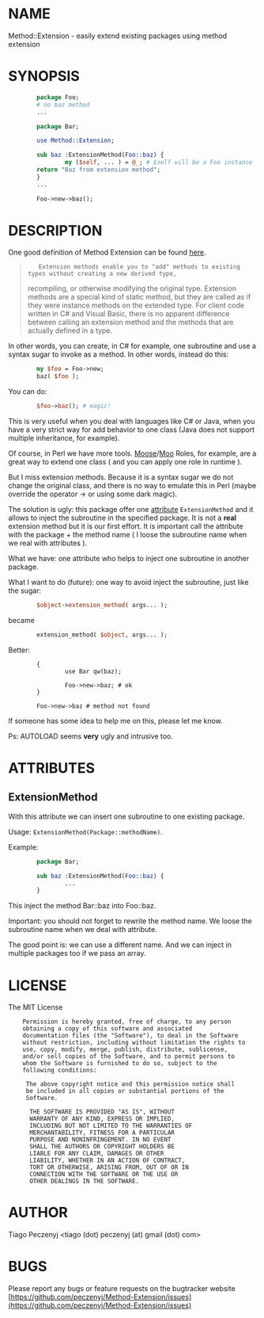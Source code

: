 # NAME

Method::Extension - easily extend existing packages using method extension

# SYNOPSIS
```perl
        package Foo;
        # no baz method
        ...

        package Bar;

        use Method::Extension;

        sub baz :ExtensionMethod(Foo::baz) {
                my ($self, ... ) = @_; # $self will be a Foo instance
        return "Baz from extension method";
        }
        ...

        Foo->new->baz();        
```
# DESCRIPTION

One good definition of Method Extension can be found [here](https://msdn.microsoft.com/en-us/library/vstudio/bb383977\(v=vs.110\).aspx).

>        Extension methods enable you to "add" methods to existing types without creating a new derived type, 
> recompiling, or otherwise modifying the original type. Extension methods are a special kind of static method, 
> but they are called as if they were instance methods on the extended type. For client code written in C# and 
> Visual Basic, there is no apparent difference between calling an extension method and the methods that are 
> actually defined in a type.

In other words, you can create, in C# for example, one subroutine and use a syntax sugar to invoke as a method. In other words, instead do this:
```perl
        my $foo = Foo->new;
        baz( $foo );
```
You can do:
```perl
        $foo->baz(); # magic!
```
This is very useful when you deal with languages like C# or Java, when you have a very strict way for add behavior to one class (Java does not support multiple inheritance, for example). 

Of course, in Perl we have more tools. [Moose](https://metacpan.org/pod/Moose)/[Moo](https://metacpan.org/pod/Moo) Roles, for example, are a great way to extend one class ( and you can apply one role in runtime ).

But I miss extension methods. Because it is a syntax sugar we do not change the original class, and there is no way to emulate this in Perl (maybe override the operator -> or using some dark magic). 

The solution is ugly: this package offer one [attribute](https://metacpan.org/pod/attribute) `ExtensionMethod` and it allows to inject the subroutine in the specified package. It is not a **real** extension method but it is our first effort. It is important call the attribute with the package + the method name ( I loose the subroutine name when we real with attributes ). 

What we have: one attribute who helps to inject one subroutine in another package.

What I want to do (future): one way to avoid inject the subroutine, just like the sugar:
```perl
        $object->extension_method( args... );
```
became
```perl
        extension_method( $object, args... );
```
Better:
```
        {
                use Bar qw(baz);

                Foo->new->baz; # ok
        }

        Foo->new->baz # method not found
```
If someone has some idea to help me on this, please let me know.

Ps: AUTOLOAD seems **very** ugly and intrusive too.

# ATTRIBUTES

## ExtensionMethod

With this attribute we can insert one subroutine to one existing package.

Usage: `ExtensionMethod(Package::methodName)`.

Example:
```perl
        package Bar;

        sub baz :ExtensionMethod(Foo::baz) {
                ...
        } 
```
This inject the method Bar::baz into Foo::baz.

Important: you should not forget to rewrite the method name. We loose the subroutine name when we deal with attribute.

The good point is: we can use a different name. And we can inject in multiple packages too if we pass an array.

# LICENSE

The MIT License
```
    Permission is hereby granted, free of charge, to any person
    obtaining a copy of this software and associated
    documentation files (the "Software"), to deal in the Software
    without restriction, including without limitation the rights to
    use, copy, modify, merge, publish, distribute, sublicense,
    and/or sell copies of the Software, and to permit persons to
    whom the Software is furnished to do so, subject to the
    following conditions:
     
     The above copyright notice and this permission notice shall
     be included in all copies or substantial portions of the
     Software.
      
      THE SOFTWARE IS PROVIDED "AS IS", WITHOUT
      WARRANTY OF ANY KIND, EXPRESS OR IMPLIED,
      INCLUDING BUT NOT LIMITED TO THE WARRANTIES OF
      MERCHANTABILITY, FITNESS FOR A PARTICULAR
      PURPOSE AND NONINFRINGEMENT. IN NO EVENT
      SHALL THE AUTHORS OR COPYRIGHT HOLDERS BE
      LIABLE FOR ANY CLAIM, DAMAGES OR OTHER
      LIABILITY, WHETHER IN AN ACTION OF CONTRACT,
      TORT OR OTHERWISE, ARISING FROM, OUT OF OR IN
      CONNECTION WITH THE SOFTWARE OR THE USE OR
      OTHER DEALINGS IN THE SOFTWARE.
```
# AUTHOR

Tiago Peczenyj <tiago (dot) peczenyj (at) gmail (dot) com>

# BUGS

Please report any bugs or feature requests on the bugtracker website
[https://github.com/peczenyj/Method-Extension/issues](https://github.com/peczenyj/Method-Extension/issues)
